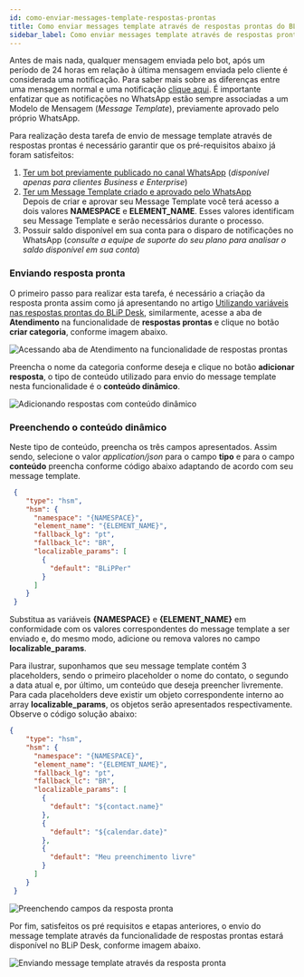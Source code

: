 ```yaml
---
id: como-enviar-messages-template-respostas-prontas
title: Como enviar messages template através de respostas prontas do BLiP Desk
sidebar_label: Como enviar messages template através de respostas prontas do BLiP Desk
---
```


Antes de mais nada, qualquer mensagem enviada pelo bot, após um período de 24 horas em relação à última mensagem enviada pelo cliente é considerada uma notificação. Para saber mais sobre as diferenças entre uma mensagem normal e uma notificação [clique aqui](https://help.blip.ai/docs/general/politica-de-violacao-mensagens/#mensagens-de-respostas). É importante enfatizar que as notificações no WhatsApp estão sempre associadas a um Modelo de Mensagem (*Message Template*), previamente aprovado pelo próprio WhatsApp. 

Para realização desta tarefa de envio de message template através de respostas prontas é necessário garantir que os pré-requisitos abaixo já foram satisfeitos:

1. [Ter um bot previamente publicado no canal WhatsApp](/docs/channels/whatsapp/publicando-bot-no-whatsapp) (*disponível apenas para clientes Business e Enterprise*)
2. [Ter um Message Template criado e aprovado pelo WhatsApp](/docs/channels/whatsapp/como-criar-aprovar-message-template)<br />
Depois de criar e aprovar seu Message Template você terá acesso a dois valores **NAMESPACE** e **ELEMENT_NAME**. Esses valores identificam seu Message Template e serão necessários durante o processo.
3. Possuir saldo disponível em sua conta para o disparo de notificações no WhatsApp (*consulte a equipe de suporte do seu plano para analisar o saldo disponível em sua conta*)

### Enviando resposta pronta


O primeiro passo para realizar esta tarefa, é necessário a criação da resposta pronta assim como já apresentando no artigo [Utilizando variáveis nas respostas prontas do BLiP Desk](/docs/helpdesk/blipdesk/utilizando-variav-respostas/#docsNav), similarmente, acesse a aba de **Atendimento** na funcionalidade de **respostas prontas** e clique no botão **criar categoria**, conforme imagem abaixo.

![Acessando aba de Atendimento na funcionalidade de respostas prontas](/img/channels/whatsapp/como-enviar-messages-template-respostas-prontas-1.png)<br />


Preencha o nome da categoria conforme deseja e clique no botão **adicionar resposta**, o tipo de conteúdo utilizado para envio do message template nesta funcionalidade é o **conteúdo dinâmico**.<br />


![Adicionando respostas com conteúdo dinâmico](/img/channels/whatsapp/como-enviar-messages-template-respostas-prontas-2.png)

### Preenchendo o conteúdo dinâmico
Neste tipo de conteúdo, preencha os três campos apresentados. Assim sendo, selecione o valor *application/json* para o campo **tipo** e para o campo **conteúdo** preencha conforme código abaixo adaptando de acordo com seu message template.

```json
 {
    "type": "hsm",
    "hsm": {
      "namespace": "{NAMESPACE}",
      "element_name": "{ELEMENT_NAME}",
      "fallback_lg": "pt",
      "fallback_lc": "BR",
      "localizable_params": [
        {
          "default": "BLiPPer"
        }
      ]
    }
 }
```


Substitua as variáveis **{NAMESPACE}** e **{ELEMENT_NAME}** em conformidade com os valores correspondentes do message template a ser enviado e, do mesmo modo, adicione ou remova valores no campo **localizable_params**. 

Para ilustrar, suponhamos que seu message template contém 3 placeholders, sendo o primeiro placeholder o nome do contato, o segundo a data atual e, por último, um conteúdo que deseja preencher livremente. Para cada placeholders deve existir um objeto correspondente interno ao array **localizable_params**, os objetos serão apresentados respectivamente. Observe o código solução abaixo:

```json
{
    "type": "hsm",
    "hsm": {
      "namespace": "{NAMESPACE}",
      "element_name": "{ELEMENT_NAME}",
      "fallback_lg": "pt",
      "fallback_lc": "BR",
      "localizable_params": [
        {
          "default": "${contact.name}"
        },
        {
          "default": "${calendar.date}"
        },
        {
          "default": "Meu preenchimento livre"
        }
      ]
    }
 }

```

![Preenchendo campos da resposta pronta](/img/channels/whatsapp/como-enviar-messages-template-respostas-prontas-3.png)

Por fim, satisfeitos os pré requisitos e etapas anteriores, o envio do message template através da funcionalidade de respostas prontas estará disponível no BLiP Desk, conforme imagem abaixo.

![Enviando message template através da resposta pronta](/img/channels/whatsapp/como-enviar-messages-template-respostas-prontas-4.png)
